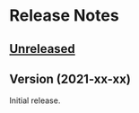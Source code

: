 # Release Notes

## [Unreleased](https://github.com/laravel/octane/compare/v1.0.0...1.x)

## Version (2021-xx-xx)

Initial release.
